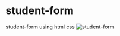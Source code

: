 # student-form
student-form using html css
![student-form](https://user-images.githubusercontent.com/98012257/155260603-597ba556-bd30-4952-bc37-db51f556ca70.png)
